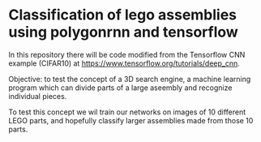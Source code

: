 # Classification of lego assemblies using polygonrnn and tensorflow

In this repository there will be code modified from the Tensorflow CNN example (CIFAR10) at https://www.tensorflow.org/tutorials/deep_cnn.

Objective: to test the concept of a 3D search engine, a machine learning program which can divide parts of a large aseembly and recognize individual pieces.

To test this concept we wil train our networks on images of 10 different LEGO parts, and hopefully classify larger assemblies made from those 10 parts.



